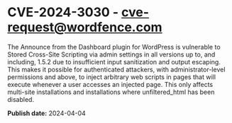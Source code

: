 # CVE-2024-3030 - cve-request@wordfence.com

The Announce from the Dashboard plugin for WordPress is vulnerable to Stored Cross-Site Scripting via admin settings in all versions up to, and including, 1.5.2 due to insufficient input sanitization and output escaping. This makes it possible for authenticated attackers, with administrator-level permissions and above, to inject arbitrary web scripts in pages that will execute whenever a user accesses an injected page. This only affects multi-site installations and installations where unfiltered_html has been disabled.

**Publish date:** 2024-04-04
